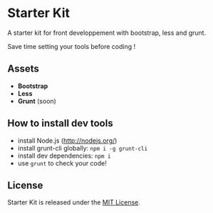 Starter Kit
===========

A starter kit for front developpement with bootstrap, less and grunt.

Save time setting your tools before coding !

## Assets

- **Bootstrap**
- **Less**
- **Grunt** (soon)

## How to install dev tools

- install Node.js (http://nodejs.org/)
- install grunt-cli globally: `npm i -g grunt-cli`
- install dev dependencies: `npm i`
- use `grunt` to check your code!

## License

Starter Kit is released under the [MIT License](COPYING).

